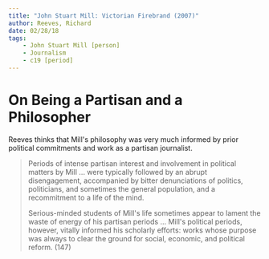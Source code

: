 ```yaml
---
title: "John Stuart Mill: Victorian Firebrand (2007)"
author: Reeves, Richard
date: 02/28/18
tags: 
    - John Stuart Mill [person]
    - Journalism 
    - c19 [period]
---
```


# On Being a Partisan and a Philosopher

Reeves thinks that Mill's philosophy was very much informed by prior political commitments and work as a partisan journalist.

> Periods of intense partisan interest and involvement in political matters by Mill ... were typically followed by an abrupt disengagement, accompanied by bitter denunciations of politics, politicians, and sometimes the general population, and a recommitment to a life of the mind.
>
> Serious-minded students of Mill's life sometimes appear to lament the waste of energy of his partisan periods ... Mill's political periods, however, vitally informed his scholarly efforts: works whose purpose was always to clear the ground for social, economic, and political reform. (147)